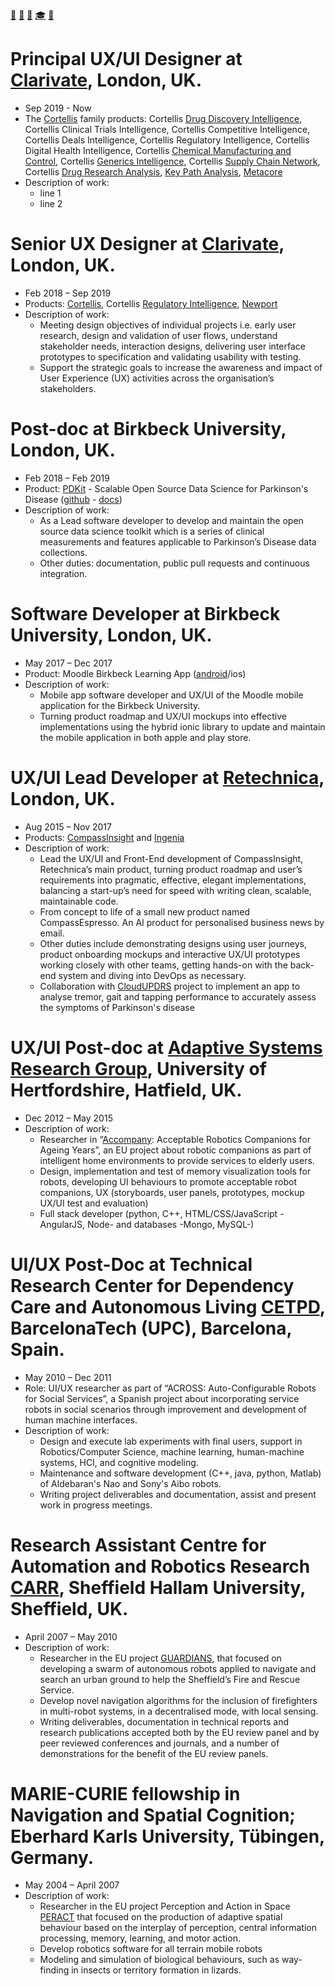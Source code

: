 [📧](mailto:joanspon@gmail.com) [🐙](github.com/uh-joan) [💼](https://www.linkedin.com/in/joanspon/) [🎓](https://scholar.google.com/citations?user=pQxNXVsAAAAJ) [🐤](https://twitter.com/joans_ux)

# Principal UX/UI Designer at [Clarivate](https://clarivate.com/), London, UK.
* Sep 2019 - Now
* The [Cortellis](https://www.cortellis.com) family products: Cortellis [Drug Discovery Intelligence](https://www.cortellis.com/drugdiscovery), Cortellis Clinical Trials Intelligence, Cortellis Competitive Intelligence, Cortellis Deals Intelligence, Cortellis Regulatory Intelligence, Cortellis Digital Health Intelligence, Cortellis [Chemical Manufacturing and Control](https://www.cortellis.com/cmc/home), Cortellis [Generics Intelligence](https://www.cortellis.com/generics), Cortellis [Supply Chain Network](https://www.cortellis.com/supplychain/), Cortellis [Drug Research Analysis](https://www.cortellis.com/dra), [Key Path Analysis](https://apps.clarivate.com/kpa/login), [Metacore](https://portal.genego.com/)
* Description of work:
  - line 1
  - line 2

# Senior UX Designer at [Clarivate](https://clarivate.com/), London, UK.
* Feb 2018 – Sep 2019
* Products: [Cortellis](https://www.cortellis.com), Cortellis [Regulatory Intelligence](https://clarivate.com/cortellis/solutions/regulatory-intelligence-solutions/), [Newport](https://www.apicomesfirst.com)
* Description of work:
  - Meeting design objectives of individual projects i.e. early user research, design and validation of user flows, understand stakeholder needs, interaction designs, delivering user interface prototypes to specification and validating usability with testing.
  - Support the strategic goals to increase the awareness and impact of User Experience (UX) activities across the organisation’s stakeholders.

# Post-doc at Birkbeck University, London, UK.
* Feb 2018 – Feb 2019
* Product: [PDKit](http://pdkit.github.io) - Scalable Open Source Data Science for Parkinson's Disease ([github](https://github.com/pdkit/pdkit) - [docs](https://pdkit.readthedocs.io/en/latest/))
* Description of work:
  * As a Lead software developer to develop and maintain the open source data science toolkit which is a series of clinical measurements and features applicable to Parkinson’s Disease data collections.
  * Other duties: documentation, public pull requests and continuous integration.

# Software Developer at Birkbeck University, London, UK.
* May 2017 – Dec 2017
* Product: Moodle Birkbeck Learning App ([android](https://play.google.com/store/apps/details?id=uk.ac.bbk.slapp_moodle)/ios)
* Description of work:
  * Mobile app software developer and UX/UI of the Moodle mobile application for the Birkbeck University.
  * Turning product roadmap and UX/UI mockups into effective implementations using the hybrid ionic library to update and maintain the mobile application in both apple and play store.

# UX/UI Lead Developer at [Retechnica](http://www.retechnica.com/), London, UK.
* Aug 2015 – Nov 2017
* Products: [CompassInsight](http://www.compassinsight.com/) and [Ingenia](https://www.ingeniapi.com/)
* Description of work:
  * Lead the UX/UI and Front-End development of CompassInsight, Retechnica’s main product, turning product roadmap and user’s requirements into pragmatic, effective, elegant implementations, balancing a start-up’s need for speed with writing clean, scalable, maintainable code.
  * From concept to life of a small new product named CompassEspresso.  An AI product for personalised business news by email.
  * Other duties include demonstrating designs using user journeys, product onboarding mockups and interactive UX/UI prototypes working closely with other teams, getting hands-on with the back-end system and diving into DevOps as necessary.
  * Collaboration with [CloudUPDRS](http://www.updrs.net/) project to implement an app to analyse tremor, gait and tapping performance to accurately assess the symptoms of Parkinson's disease

# UX/UI Post-doc at [Adaptive Systems Research Group](http://adapsys.cs.herts.ac.uk/), University of Hertfordshire, Hatfield, UK.
* Dec 2012 – May 2015
* Description of work:
  * Researcher in “[Accompany](https://cordis.europa.eu/project/id/287624): Acceptable Robotics Companions for Ageing Years”, an EU project about robotic companions as part of intelligent home environments to provide services to elderly users.
  * Design, implementation and test of memory visualization tools for robots, developing UI  behaviours to promote acceptable robot companions, UX (storyboards, user panels, prototypes, mockup UX/UI test and evaluation)
  * Full stack developer (python, C++, HTML/CSS/JavaScript -AngularJS, Node- and databases -Mongo, MySQL-)

# UI/UX Post-Doc at Technical Research Center for Dependency Care and Autonomous Living [CETPD](https://www.epsevg.upc.edu/cetpd//index.php), BarcelonaTech (UPC), Barcelona, Spain.
* May 2010 – Dec 2011
* Role: UI/UX researcher as part of “ACROSS: Auto-Configurable Robots for Social Services”, a Spanish project about incorporating service robots in social scenarios through improvement and development of human machine interfaces.
* Description of work:
  * Design and execute lab experiments with final users, support in Robotics/Computer Science, machine learning, human-machine systems, HCI, and cognitive modeling.
  * Maintenance and software development (C++, java, python, Matlab) of Aldebaran's Nao and Sony's Aibo robots.
  * Writing project deliverables and documentation, assist and present work in progress meetings.

# Research Assistant Centre for Automation and Robotics Research [CARR](https://www.shu.ac.uk/research/specialisms/materials-and-engineering-research-institute/what-we-do/centre-for-automation-and-robotics-research), Sheffield Hallam University, Sheffield, UK.
* April 2007 – May 2010
* Description of work:
  * Researcher in the EU project [GUARDIANS](https://www.shu.ac.uk/research/specialisms/materials-and-engineering-research-institute/what-we-do/projects/automation-and-robotics/guardians-project), that focused on developing a swarm of autonomous robots applied to navigate and search an urban ground to help the Sheffield’s Fire and Rescue Service.
  * Develop novel navigation algorithms for the inclusion of firefighters in multi-robot systems, in a decentralised mode, with local sensing.
  * Writing deliverables, documentation in technical reports and research publications accepted both by the EU review panel and by peer reviewed conferences and journals, and a number of demonstrations for the benefit of the EU review panels.


# MARIE-CURIE fellowship in Navigation and Spatial Cognition; Eberhard Karls University, Tübingen, Germany.
* May 2004 – April 2007
* Description of work:
  * Researcher in the EU project Perception and Action in Space [PERACT](http://cordis.europa.eu/project/rcn/73071_en.html) that focused on the production of adaptive spatial behaviour based on the interplay of perception, central information processing, memory, learning, and motor action.
  * Develop robotics software for all terrain mobile robots
  * Modeling and simulation of biological behaviours, such as way-finding in insects or territory formation in lizards.

